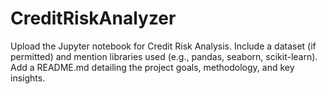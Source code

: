 # CreditRiskAnalyzer
Upload the Jupyter notebook for Credit Risk Analysis. Include a dataset (if permitted) and mention libraries used (e.g., pandas, seaborn, scikit-learn). Add a README.md detailing the project goals, methodology, and key insights.
